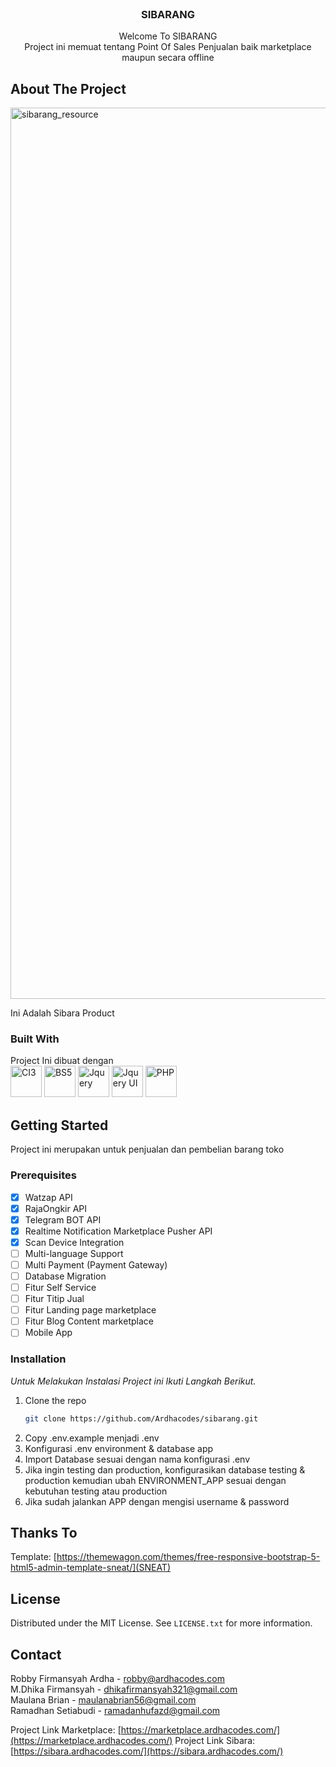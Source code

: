<!-- PROJECT LOGO -->
<br />
<div align="center">

  <h3 align="center">SIBARANG</h3>

  <p align="center">
     Welcome To SIBARANG
    <br />
    Project ini memuat tentang Point Of Sales Penjualan baik marketplace maupun secara offline
  </p>
</div>

<!-- ABOUT THE PROJECT -->

## About The Project

<img width="1426" alt="sibarang_resource" src="https://github.com/Ardhacodes/sibarang/assets/49335873/c587255d-3da4-4c49-babb-d6ef159e6127">

Ini Adalah Sibara Product

### Built With

Project Ini dibuat dengan
<br>
<img src="https://www.ardhacodes.com/owner/images/logo/codeigniter.png" alt="CI3" width="50" height="50">
<img src="https://www.ardhacodes.com/owner/images/logo/bootstrap.png" alt="BS5" width="50" height="50">
<img src="https://cdn.icon-icons.com/icons2/2699/PNG/512/jquery_vertical_logo_icon_169489.png" alt="Jquery" width="50" height="50">
<img src="https://www.liblogo.com/img-logo/jq4226ja33-jquery-ui-logo-jquery-ui-encode-software-solutions.png" alt="Jquery UI" width="50" height="50">
<img src="https://www.ardhacodes.com/owner/images/logo/php.png" alt="PHP" width="50" height="50">

<!-- GETTING STARTED -->

## Getting Started

Project ini merupakan untuk penjualan dan pembelian barang toko

### Prerequisites

- [x] Watzap API
- [x] RajaOngkir API
- [x] Telegram BOT API
- [x] Realtime Notification Marketplace Pusher API
- [x] Scan Device Integration
- [ ] Multi-language Support
- [ ] Multi Payment (Payment Gateway)
- [ ] Database Migration
- [ ] Fitur Self Service
- [ ] Fitur Titip Jual
- [ ] Fitur Landing page marketplace
- [ ] Fitur Blog Content marketplace
- [ ] Mobile App

### Installation

_Untuk Melakukan Instalasi Project ini Ikuti Langkah Berikut._

1. Clone the repo
   ```sh
   git clone https://github.com/Ardhacodes/sibarang.git
   ```
2. Copy .env.example menjadi .env
3. Konfigurasi .env environment & database app
4. Import Database sesuai dengan nama konfigurasi .env
5. Jika ingin testing dan production, konfigurasikan database testing & production kemudian ubah ENVIRONMENT_APP sesuai dengan kebutuhan testing atau production
6. Jika sudah jalankan APP dengan mengisi username & password

<!-- Thanks To -->

## Thanks To

Template: [https://themewagon.com/themes/free-responsive-bootstrap-5-html5-admin-template-sneat/](SNEAT)

<!-- LICENSE -->

## License

Distributed under the MIT License. See `LICENSE.txt` for more information.

<!-- CONTACT -->

## Contact

Robby Firmansyah Ardha - robby@ardhacodes.com
<br>
M.Dhika Firmansyah - dhikafirmansyah321@gmail.com
<br>
Maulana Brian - maulanabrian56@gmail.com
<br>
Ramadhan Setiabudi - ramadanhufazd@gmail.com
<br>

Project Link Marketplace: [https://marketplace.ardhacodes.com/](https://marketplace.ardhacodes.com/)
Project Link Sibara: [https://sibara.ardhacodes.com/](https://sibara.ardhacodes.com/)
